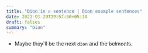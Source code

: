 ```yaml
---
title: "Dion in a sentence | Dion example sentences"
date: 2021-01-20T19:57:50+05:30
draft: falses
summary: "Dion"
---
```

- Maybe they'll be the next `dion` and the belmonts.
                 
